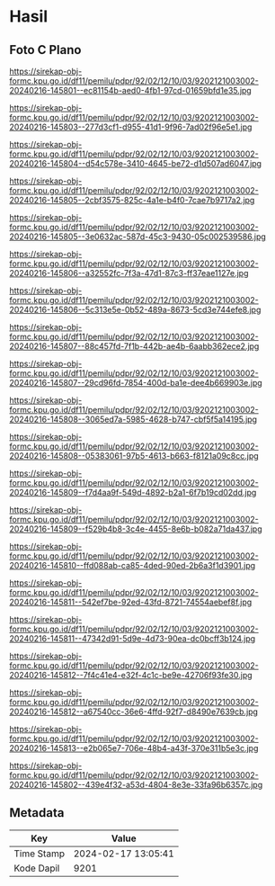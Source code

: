 # Hasil

## Foto C Plano

https://sirekap-obj-formc.kpu.go.id/df11/pemilu/pdpr/92/02/12/10/03/9202121003002-20240216-145801--ec81154b-aed0-4fb1-97cd-01659bfd1e35.jpg

https://sirekap-obj-formc.kpu.go.id/df11/pemilu/pdpr/92/02/12/10/03/9202121003002-20240216-145803--277d3cf1-d955-41d1-9f96-7ad02f96e5e1.jpg

https://sirekap-obj-formc.kpu.go.id/df11/pemilu/pdpr/92/02/12/10/03/9202121003002-20240216-145804--d54c578e-3410-4645-be72-d1d507ad6047.jpg

https://sirekap-obj-formc.kpu.go.id/df11/pemilu/pdpr/92/02/12/10/03/9202121003002-20240216-145805--2cbf3575-825c-4a1e-b4f0-7cae7b9717a2.jpg

https://sirekap-obj-formc.kpu.go.id/df11/pemilu/pdpr/92/02/12/10/03/9202121003002-20240216-145805--3e0632ac-587d-45c3-9430-05c002539586.jpg

https://sirekap-obj-formc.kpu.go.id/df11/pemilu/pdpr/92/02/12/10/03/9202121003002-20240216-145806--a32552fc-7f3a-47d1-87c3-ff37eae1127e.jpg

https://sirekap-obj-formc.kpu.go.id/df11/pemilu/pdpr/92/02/12/10/03/9202121003002-20240216-145806--5c313e5e-0b52-489a-8673-5cd3e744efe8.jpg

https://sirekap-obj-formc.kpu.go.id/df11/pemilu/pdpr/92/02/12/10/03/9202121003002-20240216-145807--88c457fd-7f1b-442b-ae4b-6aabb362ece2.jpg

https://sirekap-obj-formc.kpu.go.id/df11/pemilu/pdpr/92/02/12/10/03/9202121003002-20240216-145807--29cd96fd-7854-400d-ba1e-dee4b669903e.jpg

https://sirekap-obj-formc.kpu.go.id/df11/pemilu/pdpr/92/02/12/10/03/9202121003002-20240216-145808--3065ed7a-5985-4628-b747-cbf5f5a14195.jpg

https://sirekap-obj-formc.kpu.go.id/df11/pemilu/pdpr/92/02/12/10/03/9202121003002-20240216-145808--05383061-97b5-4613-b663-f8121a09c8cc.jpg

https://sirekap-obj-formc.kpu.go.id/df11/pemilu/pdpr/92/02/12/10/03/9202121003002-20240216-145809--f7d4aa9f-549d-4892-b2a1-6f7b19cd02dd.jpg

https://sirekap-obj-formc.kpu.go.id/df11/pemilu/pdpr/92/02/12/10/03/9202121003002-20240216-145809--f529b4b8-3c4e-4455-8e6b-b082a71da437.jpg

https://sirekap-obj-formc.kpu.go.id/df11/pemilu/pdpr/92/02/12/10/03/9202121003002-20240216-145810--ffd088ab-ca85-4ded-90ed-2b6a3f1d3901.jpg

https://sirekap-obj-formc.kpu.go.id/df11/pemilu/pdpr/92/02/12/10/03/9202121003002-20240216-145811--542ef7be-92ed-43fd-8721-74554aebef8f.jpg

https://sirekap-obj-formc.kpu.go.id/df11/pemilu/pdpr/92/02/12/10/03/9202121003002-20240216-145811--47342d91-5d9e-4d73-90ea-dc0bcff3b124.jpg

https://sirekap-obj-formc.kpu.go.id/df11/pemilu/pdpr/92/02/12/10/03/9202121003002-20240216-145812--7f4c41e4-e32f-4c1c-be9e-42706f93fe30.jpg

https://sirekap-obj-formc.kpu.go.id/df11/pemilu/pdpr/92/02/12/10/03/9202121003002-20240216-145812--a67540cc-36e6-4ffd-92f7-d8490e7639cb.jpg

https://sirekap-obj-formc.kpu.go.id/df11/pemilu/pdpr/92/02/12/10/03/9202121003002-20240216-145813--e2b065e7-706e-48b4-a43f-370e311b5e3c.jpg

https://sirekap-obj-formc.kpu.go.id/df11/pemilu/pdpr/92/02/12/10/03/9202121003002-20240216-145802--439e4f32-a53d-4804-8e3e-33fa96b6357c.jpg


## Metadata

| Key        | Value               |
| ---------- | ------------------- |
| Time Stamp | 2024-02-17 13:05:41 |
| Kode Dapil | 9201                |



